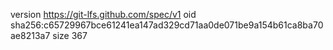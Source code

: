 version https://git-lfs.github.com/spec/v1
oid sha256:c65729967bce61241ea147ad329cd71aa0de071be9a154b61ca8ba70ae8213a7
size 367
